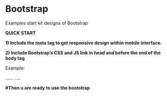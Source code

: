 # Bootstrap
Examples start kit designs of Bootstrap


**QUICK START**

**1) Include the meta tag to get responsive design within mobile interface.**

<meta charset="utf-8">
<meta name="viewport" content="width=device-width, initial-scale=1">

**2) Include Bootstrap’s CSS and JS link in head and before the end of the body tag**

Example:
  <head>
    ......
    <link href="https://cdn.jsdelivr.net/npm/bootstrap@5.3.3/dist/css/bootstrap.min.css" rel="stylesheet" integrity="sha384-QWTKZyjpPEjISv5WaRU9OFeRpok6YctnYmDr5pNlyT2bRjXh0JMhjY6hW+ALEwIH" crossorigin="anonymous">
  </head>
    <body>
    .....
    <script src="https://cdn.jsdelivr.net/npm/bootstrap@5.3.3/dist/js/bootstrap.bundle.min.js" integrity="sha384-YvpcrYf0tY3lHB60NNkmXc5s9fDVZLESaAA55NDzOxhy9GkcIdslK1eN7N6jIeHz" crossorigin="anonymous"></script>
  </body>

  **#Then u are ready to use the bootstrap**

